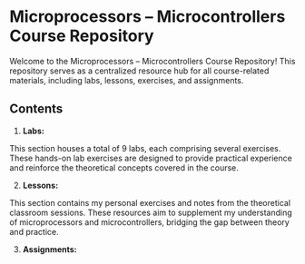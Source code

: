 # Microprocessors – Microcontrollers Course Repository

Welcome to the Microprocessors – Microcontrollers Course Repository! This repository serves as a centralized resource hub for all course-related materials, including labs, lessons, exercises, and assignments.

## Contents

1. **Labs:** 

This section houses a total of 9 labs, each comprising several exercises. These hands-on lab exercises are designed to provide practical experience and reinforce the theoretical concepts covered in the course.

2. **Lessons:** 

This section contains my personal exercises and notes from the theoretical classroom sessions. These resources aim to supplement my understanding of microprocessors and microcontrollers, bridging the gap between theory and practice.

3. **Assignments:** 